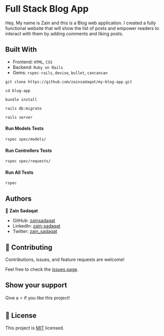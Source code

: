 # Full Stack Blog App

Hey, My name is Zain and this is a Blog web application. I created a fully functional website that will show the list of posts and empower readers to interact with them by adding comments and liking posts.

## Built With

- Frontend: `HTML`, `CSS`
- Backend: `Ruby on Rails`
- Gems: `rspec-rails`, `devise`, `bullet`, `cancancan`

```
git clone https://github.com/zainsadaqat/my-blog-app.git
```

```
cd blog-app
```

```
bundle install
```

```
rails db:migrate
```

```
rails server
```

#### Run Models Tests

`rspec spec/models/`

#### Run Controllers Tests

`rspec spec/requests/`

#### Run All Tests

`rspec`

## Authors

👤 **Zain Sadaqat**

- GitHub: [zainsadaqat](https://github.com/zainsadaqat)
- LinkedIn: [zain-sadaqat](https://www.linkedin.com/in/zain-sadaqat/)
- Twitter: [zain_sadaqat](https://www.twitter.com/in/zain_sadaqat/)

## 🤝 Contributing

Contributions, issues, and feature requests are welcome!

Feel free to check the [issues page](../../issues/).

## Show your support

Give a ⭐️ if you like this project!

## 📝 License

This project is [MIT](./MIT.md) licensed.
